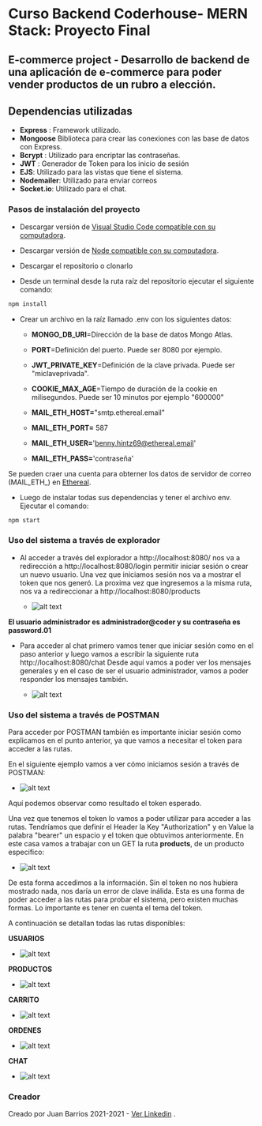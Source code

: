 # Curso Backend Coderhouse- MERN Stack: Proyecto Final 

## E-commerce project - Desarrollo de backend de una aplicación de e-commerce para poder vender productos de un rubro a elección.

## Dependencias utilizadas

 - **Express** : Framework utilizado.
 - **Mongoose** Biblioteca para crear las conexiones con las base de datos con Express.
 - **Bcrypt** : Utilizado para encriptar las contraseñas.
 - **JWT** : Generador de Token para los inicio de sesión
 - **EJS**: Utilizado para las vistas que tiene el sistema.
 - **Nodemailer**: Utilizado para enviar correos
 - **Socket.io**: Utilizado para el chat.


### Pasos de instalación del proyecto


- Descargar versión de [Visual Studio Code compatible con su computadora](https://code.visualstudio.com/download).

- Descargar versión de [Node compatible con su computadora](https://nodejs.org/en/download/).

- Descargar el repositorio o clonarlo

- Desde un terminal desde la ruta raíz del repositorio ejecutar el siguiente comando:
```bash
npm install
```

- Crear un archivo en la raíz llamado .env con los siguientes datos:


  - **MONGO_DB_URI**=Dirección de la base de datos Mongo Atlas.

  - **PORT**=Definición del puerto. Puede ser 8080 por ejemplo.

  - **JWT_PRIVATE_KEY**=Definición de la clave privada. Puede ser "miclaveprivada".

  - **COOKIE_MAX_AGE**=Tiempo de duración de la cookie en milisegundos. Puede ser 10 minutos por ejemplo "600000"

  - **MAIL_ETH_HOST=**"smtp.ethereal.email"

  - **MAIL_ETH_PORT=** 587

  - **MAIL_ETH_USER=**'benny.hintz69@ethereal.email'

  - **MAIL_ETH_PASS=**'contraseña'

Se pueden craer una cuenta para obterner los datos de servidor de correo (MAIL_ETH_) en [Ethereal](https://ethereal.email/create).

- Luego de instalar todas sus dependencias y tener el archivo env. Ejecutar el comando:
```bash
npm start
```

### Uso del sistema a través de explorador

- Al acceder a través del explorador a http://localhost:8080/ nos va a redirección a http://localhost:8080/login permitir iniciar sesión o crear un nuevo usuario. Una vez que iniciamos sesión nos va a mostrar el token que nos generó. La proxima vez que ingresemos a la misma ruta, nos va a redireccionar a http://localhost:8080/products

  - ![alt text](https://raw.githubusercontent.com/juanbarrios86/proyectobackend/main/Readme/frontlogin.JPG)

**El usuario administrador es administrador@coder y su contraseña es password.01**

- Para acceder al chat primero vamos tener que iniciar sesión como en el paso anterior y luego vamos a escribir la siguiente ruta http://localhost:8080/chat Desde aquí vamos a poder ver los mensajes generales y en el caso de ser el usuario administrador, vamos a poder responder los mensajes también.

  - ![alt text](https://raw.githubusercontent.com/juanbarrios86/proyectobackend/main/Readme/frontchat.JPG)


### Uso del sistema a través de POSTMAN

Para acceder por POSTMAN también es importante iniciar sesión como explicamos en el punto anterior, ya que vamos a necesitar el token para acceder a las rutas.

En el siguiente ejemplo vamos a ver cómo iniciamos sesión a través de POSTMAN:
- ![alt text](https://raw.githubusercontent.com/juanbarrios86/proyectobackend/main/Readme/iniciosesionpostman.JPG)

Aquí podemos observar como resultado el token esperado.

Una vez que tenemos el token lo vamos a poder utilizar para acceder a las rutas. Tendríamos que definir el Header la Key "Authorization" y en Value la palabra "bearer" un espacio y el token que obtuvimos anteriormente. En este casa vamos a trabajar con un GET la ruta **products**, de un producto especifico:

- ![alt text](https://raw.githubusercontent.com/juanbarrios86/proyectobackend/main/Readme/autorization.JPG)

De esta forma accedimos a la información. Sin el token no nos hubiera mostrado nada, nos daría un error de clave inálida. Esta es una forma de poder acceder a las rutas para probar el sistema, pero existen muchas formas. Lo importante es tener en cuenta el tema del token.

A continuación se detallan todas las rutas disponibles:

**USUARIOS**
- ![alt text](https://raw.githubusercontent.com/juanbarrios86/proyectobackend/main/Readme/login.JPG)

**PRODUCTOS**
- ![alt text](https://raw.githubusercontent.com/juanbarrios86/proyectobackend/main/Readme/products.JPG)

**CARRITO**
- ![alt text](https://raw.githubusercontent.com/juanbarrios86/proyectobackend/main/Readme/cart.JPG)

**ORDENES**
- ![alt text](https://raw.githubusercontent.com/juanbarrios86/proyectobackend/main/Readme/order.JPG)

**CHAT**
- ![alt text](https://raw.githubusercontent.com/juanbarrios86/proyectobackend/main/Readme/chat.JPG)


### Creador

Creado por Juan Barrios
2021-2021 - [Ver Linkedin](https://www.linkedin.com/in/juancarlosbarrios/) .
